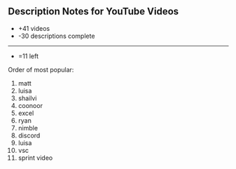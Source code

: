 ## Description Notes for YouTube Videos


- +41 videos
- -30 descriptions complete
------------------
- =11 left


Order of most popular:  
1. matt
1. luisa
1. shailvi
1. coonoor
1. excel
1. ryan
1. nimble
1. discord
1. luisa
1. vsc
1. sprint video
